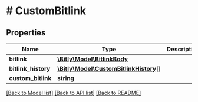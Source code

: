# # CustomBitlink

## Properties

Name | Type | Description | Notes
------------ | ------------- | ------------- | -------------
**bitlink** | [**\Bitly\Model\BitlinkBody**](BitlinkBody.md) |  | [optional]
**bitlink_history** | [**\Bitly\Model\CustomBitlinkHistory[]**](CustomBitlinkHistory.md) |  | [optional]
**custom_bitlink** | **string** |  | [optional]

[[Back to Model list]](../../README.md#models) [[Back to API list]](../../README.md#endpoints) [[Back to README]](../../README.md)
